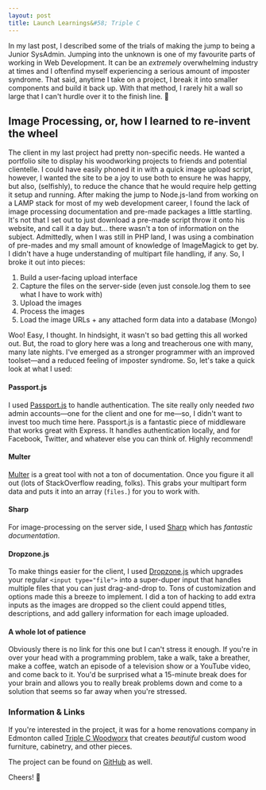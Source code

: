 ```yaml
---
layout: post
title: Launch Learnings&#58; Triple C
---
```


In my last post, I described some of the trials of making the jump to being a Junior SysAdmin. Jumping into the unknown is one of my favourite parts of working in Web Development. It can be an *extremely* overwhelming industry at times and I oftenfind myself experiencing a serious amount of imposter syndrome. That said, anytime I take on a project, I break it into smaller components and build it back up. With that method, I rarely hit a wall so large that I can't hurdle over it to the finish line. 🐎

## Image Processing, or, how I learned to re-invent the wheel

The client in my last project had pretty non-specific needs. He wanted a portfolio site to display his woodworking projects to friends and potential clientelle. I could have easily phoned it in with a quick image upload script, however, I wanted the site to be a joy to use both to ensure he was happy, but also, (selfishly), to reduce the chance that he would require help getting it setup and running. After making the jump to Node.js-land from working on a LAMP stack for most of my web development career, I found the lack of image processing documentation and pre-made packages a little startling. It's not that I set out to just download a pre-made script throw it onto his website, and call it a day but... there wasn't a ton of information on the subject. Admittedly, when I was still in PHP land, I was using a combination of pre-mades and my small amount of knowledge of ImageMagick to get by. I didn't have a huge understanding of multipart file handling, if any. So, I broke it out into pieces:

1. Build a user-facing upload interface
2. Capture the files on the server-side (even just console.log them to see what I have to work with)
3. Upload the images
4. Process the images
5. Load the image URLs + any attached form data into a database (Mongo)

Woo! Easy, I thought. In hindsight, it wasn't so bad getting this all worked out. But, the road to glory here was a long and treacherous one with many, many late nights. I've emerged as a stronger programmer with an improved toolset—and a reduced feeling of imposter syndrome. So, let's take a quick look at what I used:

#### Passport.js

I used [Passport.js](http://www.passportjs.org) to handle authentication. The site really only needed *two* admin accounts—one for the client and one for me—so, I didn't want to invest too much time here. Passport.js is a fantastic piece of middleware that works great with Express. It handles authentication locally, and for Facebook, Twitter, and whatever else you can think of. Highly recommend!

#### Multer

[Multer](https://github.com/expressjs/multer) is a great tool with not a ton of documentation. Once you figure it all out (lots of StackOverflow reading, folks). This grabs your multipart form data and puts it into an array (`files.`) for you to work with. 

#### Sharp

For image-processing on the server side, I used [Sharp](http://www.sharp.dimens.io) which has *fantastic documentation*. 

#### Dropzone.js

To make things easier for the client, I used [Dropzone.js](http://www.dropzonejs.com) which upgrades your regular `<input type="file">` into a super-duper input that handles multiple files that you can just drag-and-drop to. Tons of customization and options made this a breeze to implement. I did a ton of hacking to add extra inputs as the images are dropped so the client could append titles, descriptions, and add gallery information for each image uploaded.

#### A whole lot of patience

Obviously there is no link for this one but I can't stress it enough. If you're in over your head with a programming problem, take a walk, take a breather, make a coffee, watch an episode of a television show or a YouTube video, and come back to it. You'd be surprised what a 15-minute break does for your brain and allows you to really break problems down and come to a solution that seems so far away when you're stressed.

### Information & Links

If you're interested in the project, it was for a home renovations company in Edmonton called [Triple C Woodworx](https://www.triplec.ca) that creates *beautiful* custom wood furniture, cabinetry, and other pieces.

The project can be found on [GitHub](http://www.github.com/lmulvey/triplec-node) as well. 

Cheers! 🚀